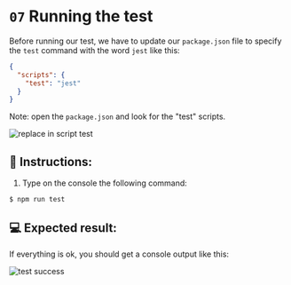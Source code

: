 # `07` Running the test

Before running our test, we have to update our `package.json` file to specify the `test` command with the word `jest` like this:

```json
{
  "scripts": {
    "test": "jest"
  }
}
```

Note: open the `package.json` and look for the "test" scripts.

![replace in script test](../../assets/script-test.gif)

## 📝 Instructions:

1. Type on the console the following command:

```bash
$ npm run test
```

## 💻 Expected result:

If everything is ok, you should get a console output like this:

![test success](../../assets/08-test-success.png)
